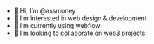 - 👋 Hi, I’m @assmoney
- 👀 I’m interested in web design & development
- 🌱 I’m currently using webflow
- 💞️ I’m looking to collaborate on web3 projects


<!---
assmoney/assmoney is a ✨ special ✨ repository because its `README.md` (this file) appears on your GitHub profile.
You can click the Preview link to take a look at your changes.
--->
